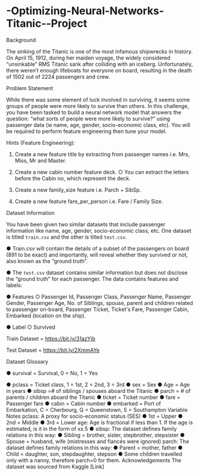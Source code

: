 # -Optimizing-Neural-Networks-Titanic--Project


Background 

The sinking of the Titanic is one of the most infamous shipwrecks in history. On April 15, 1912, during her maiden voyage, the widely considered “unsinkable” RMS Titanic sank after colliding with an iceberg. Unfortunately, there weren’t enough lifeboats for everyone on board, resulting in the death of 1502 out of 2224 passengers and crew.


Problem Statement 


While there was some element of luck involved in surviving, it seems some groups of people were more likely to survive than others. In this challenge, you have been tasked to build a neural network model that answers the question: “what sorts of people were more likely to survive?” using passenger data (ie name, age, gender, socio-economic class, etc). You will be required to perform feature engineering then tune your model. 


Hints (Feature Engineering): 


1. Create a new feature title by extracting from passenger names i.e. Mrs, Miss, Mr and Master. 


2. Create a new cabin number feature deck. ○ You can extract the letters before the Cabin no, which represent the deck. 


3. Create a new family_size feature i.e. Parch + SibSp.


4. Create a new feature fare_per_person i.e. Fare / Family Size. 


Dataset Information


You have been given two similar datasets that include passenger information like name, age, gender, socio-economic class, etc. One dataset is titled `train.csv` and the other is titled `test.csv`.


● Train.csv will contain the details of a subset of the passengers on board (891 to be exact) and importantly, will reveal whether they survived or not, also known as the “ground truth”.


● The `test.csv` dataset contains similar information but does not disclose the “ground truth” for each passenger. The data contains features and labels:


● Features ○ Passenger Id, Passenger Class, Passenger Name, Passenger Gender, Passenger Age, No. of Siblings, spouse, parent and children related to passenger on-board, Passenger Ticket, Ticket's Fare, Passenger Cabin, Embarked (location on the ship).


● Label ○ Survived


Train Dataset = https://bit.ly/31azYjb 


Test Dataset = https://bit.ly/2XmmAYe 


Dataset Glossary


● survival = Survival, 0 = No, 1 = Yes 

● pclass = Ticket class, 1 = 1st, 2 = 2nd, 3 = 3rd ● sex = Sex ● Age = Age in years ● sibsp =# of siblings / spouses aboard the Titanic ● parch = # of parents / children aboard the Titanic ● ticket = Ticket number ● fare = Passenger fare ● cabin = Cabin number ● embarked = Port of Embarkation, C = Cherbourg, Q = Queenstown, S = Southampton Variable Notes pclass: A proxy for socio-economic status (SES) ● 1st = Upper ● 2nd = Middle ● 3rd = Lower age: Age is fractional if less than 1. If the age is estimated, is it in the form of xx.5 ● sibsp: The dataset defines family relations in this way: ● Sibling = brother, sister, stepbrother, stepsister ● Spouse = husband, wife (mistresses and fiancés were ignored) parch: The dataset defines family relations in this way: ● Parent = mother, father ● Child = daughter, son, stepdaughter, stepson ● Some children travelled only with a nanny, therefore parch=0 for them. Acknowledgements The dataset was sourced from Kaggle [Link]
